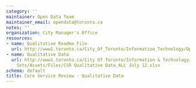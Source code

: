 ```yaml
---
category: ''
maintainer: Open Data Team
maintainer_email: opendata@toronto.ca
notes: ''
organization: City Manager's Office
resources:
- name: Qualitative Readme File
  url: http://www1.toronto.ca/City_Of_Toronto/Information_Technology/Open_Data/Data_Sets/Assets/Files/Core_Services_Review_-_Qualitative_Data_Readme_File.xls
- name: Qualitative Data
  url: http://www1.toronto.ca/City Of Toronto/Information & Technology/Open Data/Data
    Sets/Assets/Files/CSR Qualitative Data_ALL July 12.xlsx
schema: default
title: Core Service Review - Qualitative Data
---
```

